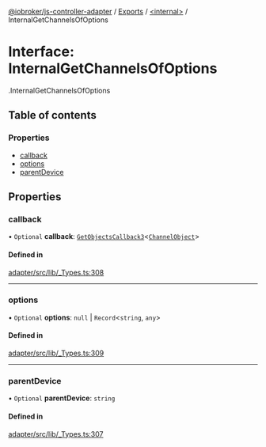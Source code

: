 [@iobroker/js-controller-adapter](../README.md) / [Exports](../modules.md) / [<internal\>](../modules/internal_.md) / InternalGetChannelsOfOptions

# Interface: InternalGetChannelsOfOptions

[<internal>](../modules/internal_.md).InternalGetChannelsOfOptions

## Table of contents

### Properties

- [callback](internal_.InternalGetChannelsOfOptions.md#callback)
- [options](internal_.InternalGetChannelsOfOptions.md#options)
- [parentDevice](internal_.InternalGetChannelsOfOptions.md#parentdevice)

## Properties

### callback

• `Optional` **callback**: [`GetObjectsCallback3`](../modules/internal_.md#getobjectscallback3)<[`ChannelObject`](internal_.ChannelObject.md)\>

#### Defined in

[adapter/src/lib/_Types.ts:308](https://github.com/ioBroker/ioBroker.js-controller/blob/edb14082/packages/adapter/src/lib/_Types.ts#L308)

___

### options

• `Optional` **options**: ``null`` \| `Record`<`string`, `any`\>

#### Defined in

[adapter/src/lib/_Types.ts:309](https://github.com/ioBroker/ioBroker.js-controller/blob/edb14082/packages/adapter/src/lib/_Types.ts#L309)

___

### parentDevice

• `Optional` **parentDevice**: `string`

#### Defined in

[adapter/src/lib/_Types.ts:307](https://github.com/ioBroker/ioBroker.js-controller/blob/edb14082/packages/adapter/src/lib/_Types.ts#L307)
